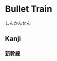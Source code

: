 # Bullet Train
しんかんせん

## Kanji
### [新](../Kanji/kanji-dict/新.md)[幹](../Kanji/kanji-dict/幹.md)[線](../Kanji/kanji-dict/線.md)